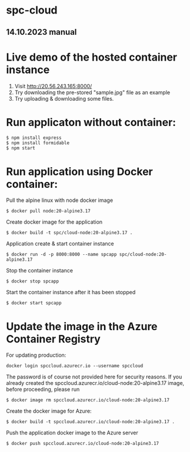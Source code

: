 # spc-cloud
## 14.10.2023 manual

# Live demo of the hosted container instance
1. Visit http://20.56.243.165:8000/
2. Try downloading the pre-stored "sample.jpg" file as an example
3. Try uploading & downloading some files.

# Run applicaton without container: 
```
$ npm install express
$ npm install formidable
$ npm start
```
# Run application using Docker container:
Pull the alpine linux with node docker image
```
$ docker pull node:20-alpine3.17
```
Create docker image for the application
```
$ docker build -t spc/cloud-node:20-alpine3.17 .
```
Application create & start container instance
```
$ docker run -d -p 8000:8000 --name spcapp spc/cloud-node:20-alpine3.17
```
Stop the container instance
```
$ docker stop spcapp
```
Start the container instance after it has been stopped
```
$ docker start spcapp
```

# Update the image in the Azure Container Registry 
For updating production:
```
docker login spccloud.azurecr.io --username spccloud
```
The password is of course not provided here for security reasons. 
If you already created the spccloud.azurecr.io/cloud-node:20-alpine3.17 image, before proceeding, please run
```
$ docker image rm spccloud.azurecr.io/cloud-node:20-alpine3.17
```
Create the docker image for Azure:
```
$ docker build -t spccloud.azurecr.io/cloud-node:20-alpine3.17 .
```
Push the application docker image to the Azure server
```
$ docker push spccloud.azurecr.io/cloud-node:20-alpine3.17
```
